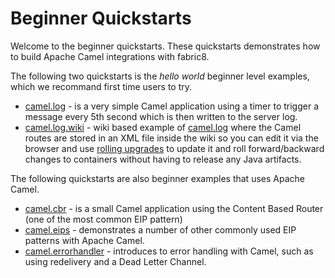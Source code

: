 Beginner Quickstarts
====================

Welcome to the beginner quickstarts. These quickstarts demonstrates how to build Apache Camel integrations with fabric8.

The following two quickstarts is the _hello world_ beginner level examples, which we recommand first time users to try.

* [camel.log](camel-log) - is a very simple Camel application using a timer to trigger a message every 5th second which is then written to the server log.
* [camel.log.wiki](camel-log-wiki) - wiki based example of [camel.log](camel-log) where the Camel routes are stored in an <a fabric-version-link="/camel/canvas/fabric/profiles/quickstarts/karaf/beginner/camel.log.wiki.profile/camel-log.xml">XML file inside the wiki</a> so you can edit it via the browser and use <a href="/fabric/profiles/docs/fabric/rollingUpgrade.md">rolling upgrades</a> to update it and roll forward/backward changes to containers without having to release any Java artifacts.

The following quickstarts are also beginner examples that uses Apache Camel.

* [camel.cbr](camel-cbr) - is a small Camel application using the Content Based Router (one of the most common EIP pattern)
* [camel.eips](camel-eips) - demonstrates a number of other commonly used EIP patterns with Apache Camel.
* [camel.errorhandler](camel-errorhandler) - introduces to error handling with Camel, such as using redelivery and a Dead Letter Channel.

 